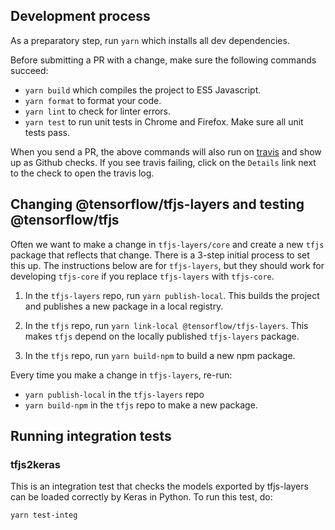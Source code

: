## Development process

As a preparatory step, run `yarn` which installs all dev dependencies.

Before submitting a PR with a change, make sure the following
commands succeed:
* `yarn build` which compiles the project to ES5 Javascript.
* `yarn format` to format your code.
* `yarn lint` to check for linter errors.
* `yarn test` to run unit tests in Chrome and Firefox. Make sure all unit tests pass.

When you send a PR, the above commands will also run on [travis](https://travis-ci.org/tensorflow/tfjs-layers)
and show up as Github checks. If you see travis failing, click on the `Details`
link next to the check to open the travis log.

## Changing @tensorflow/tfjs-layers and testing @tensorflow/tfjs

Often we want to make a change in `tfjs-layers/core` and create a new
`tfjs` package that reflects that change. There is a 3-step initial process to
set this up. The instructions below are for `tfjs-layers`, but they should work
for developing `tfjs-core` if you replace `tfjs-layers` with `tfjs-core`.

1. In the `tfjs-layers` repo, run `yarn publish-local`. This builds the
project and publishes a new package in a local registry.

2. In the `tfjs` repo, run `yarn link-local @tensorflow/tfjs-layers`. This makes
`tfjs` depend on the locally published `tfjs-layers` package.

3. In the `tfjs` repo, run `yarn build-npm` to build a new npm package.

Every time you make a change in `tfjs-layers`, re-run:
- `yarn publish-local` in the `tfjs-layers` repo
- `yarn build-npm` in the `tfjs` repo to make a new package.

## Running integration tests

### tfjs2keras

This is an integration test that checks the models exported by tfjs-layers
can be loaded correctly by Keras in Python. To run this test, do:

```sh
yarn test-integ
```
